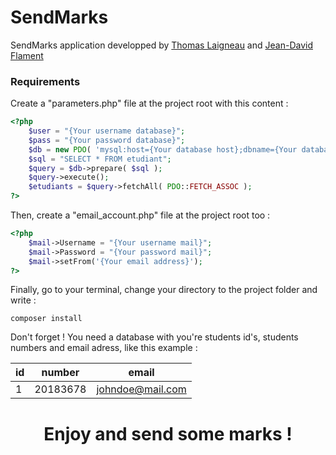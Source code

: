 # SendMarks
SendMarks application developped by <a href="https://github.com/ThomasLaigneau">Thomas Laigneau</a> and <a href="https://github.com/Jean-DavidF">Jean-David Flament</a>

### Requirements
Create a "parameters.php" file at the project root with this content :

```php
<?php
	$user = "{Your username database}";
	$pass = "{Your password database}";
	$db = new PDO( 'mysql:host={Your database host};dbname={Your database name}', $user, $pass );
	$sql = "SELECT * FROM etudiant";
	$query = $db->prepare( $sql );
	$query->execute(); 
	$etudiants = $query->fetchAll( PDO::FETCH_ASSOC );
?>
```

Then, create a "email_account.php" file at the project root too :

```php
<?php
	$mail->Username = "{Your username mail}";
	$mail->Password = "{Your password mail}";
	$mail->setFrom('{Your email address}');
?>
```

Finally, go to your terminal, change your directory to the project folder and write :

```
composer install
```

Don't forget ! You need a database with you're students id's, students numbers and email adress, like this example :

id | number | email
------------ | ------------- | -------------
1 | 20183678 | johndoe@mail.com

# <p style="text-align: center;">Enjoy and send some marks !</p>
